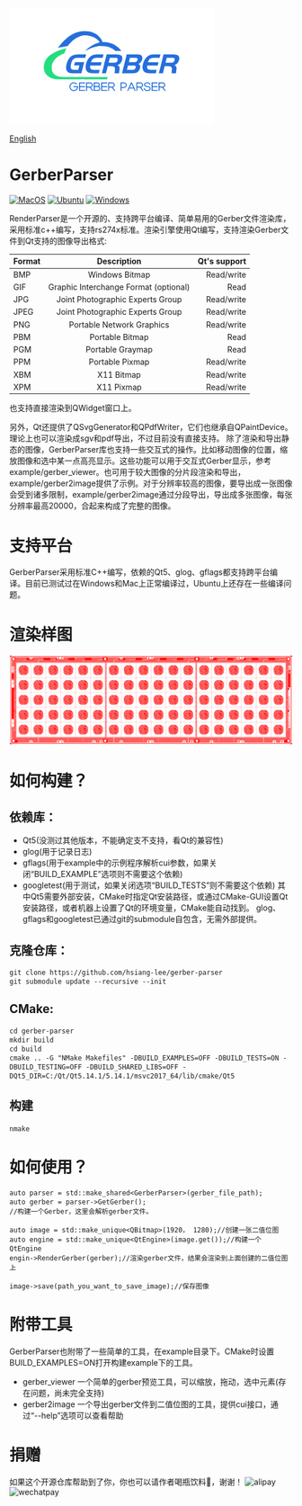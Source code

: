 ![GerberParser](./img/logo.png)

[English](./ReadMe.md)

# GerberParser

[![MacOS](https://github.com/hsiang-lee/gerber-parser/actions/workflows/macos.yml/badge.svg)](https://github.com/hsiang-lee/gerber-parser/actions/workflows/macos.yml)
[![Ubuntu](https://github.com/hsiang-lee/gerber-parser/actions/workflows/ubuntu.yml/badge.svg)](https://github.com/hsiang-lee/gerber-parser/actions/workflows/ubuntu.yml)
[![Windows](https://github.com/hsiang-lee/gerber-parser/actions/workflows/windows.yml/badge.svg)](https://github.com/hsiang-lee/gerber-parser/actions/workflows/windows.yml)



RenderParser是一个开源的、支持跨平台编译、简单易用的Gerber文件渲染库，采用标准c++编写，支持rs274x标准。渲染引擎使用Qt编写，支持渲染Gerber文件到Qt支持的图像导出格式:


Format|Description|Qt's support
---|:--:|---:
BMP|Windows Bitmap|Read/write
GIF|Graphic Interchange Format (optional)|Read
JPG|Joint Photographic Experts Group|Read/write
JPEG|Joint Photographic Experts Group|Read/write
PNG|Portable Network Graphics|Read/write
PBM|Portable Bitmap|Read
PGM|Portable Graymap|Read
PPM|Portable Pixmap|Read/write
XBM|X11 Bitmap|Read/write
XPM|X11 Pixmap|Read/write

也支持直接渲染到QWidget窗口上。

另外，Qt还提供了QSvgGenerator和QPdfWriter，它们也继承自QPaintDevice。理论上也可以渲染成sgv和pdf导出，不过目前没有直接支持。
除了渲染和导出静态的图像，GerberParser库也支持一些交互式的操作。比如移动图像的位置，缩放图像和选中某一点高亮显示。这些功能可以用于交互式Gerber显示，参考example/gerber_viewer。也可用于较大图像的分片段渲染和导出，example/gerber2image提供了示例。对于分辨率较高的图像，要导出成一张图像会受到诸多限制，example/gerber2image通过分段导出，导出成多张图像，每张分辨率最高20000，合起来构成了完整的图像。



# 支持平台
GerberParser采用标准C++编写，依赖的Qt5、glog、gflags都支持跨平台编译。目前已测试过在Windows和Mac上正常编译过，Ubuntu上还存在一些编译问题。



# 渲染样图
![gerber image](./logo/gerber.png)



# 如何构建？

## 依赖库：
- Qt5(没测过其他版本，不能确定支不支持，看Qt的兼容性)
- glog(用于记录日志)
- gflags(用于example中的示例程序解析cui参数，如果关闭“BUILD_EXAMPLE”选项则不需要这个依赖)
- googletest(用于测试，如果关闭选项“BUILD_TESTS”则不需要这个依赖)
其中Qt5需要外部安装，CMake时指定Qt安装路径，或通过CMake-GUI设置Qt安装路径，或者机器上设置了Qt的环境变量，CMake能自动找到。
glog、gflags和googletest已通过git的submodule自包含，无需外部提供。


## 克隆仓库：
```
git clone https://github.com/hsiang-lee/gerber-parser
git submodule update --recursive --init
```


## CMake:
```
cd gerber-parser
mkdir build
cd build
cmake .. -G "NMake Makefiles" -DBUILD_EXAMPLES=OFF -DBUILD_TESTS=ON -DBUILD_TESTING=OFF -DBUILD_SHARED_LIBS=OFF -DQt5_DIR=C:/Qt/Qt5.14.1/5.14.1/msvc2017_64/lib/cmake/Qt5
```


## 构建
```nmake```



# 如何使用？
```
auto parser = std::make_shared<GerberParser>(gerber_file_path);
auto gerber = parser->GetGerber();
//构建一个Gerber，这里会解析gerber文件。

auto image = std::make_unique<QBitmap>(1920， 1280);//创建一张二值位图
auto engine = std::make_unique<QtEngine>(image.get());//构建一个QtEngine
engin->RenderGerber(gerber);//渲染gerber文件，结果会渲染到上面创建的二值位图上

image->save(path_you_want_to_save_image);//保存图像
```



# 附带工具
GerberParser也附带了一些简单的工具，在example目录下。CMake时设置BUILD_EXAMPLES=ON打开构建example下的工具。
* gerber_viewer	一个简单的gerber预览工具，可以缩放，拖动，选中元素(存在问题，尚未完全支持)
* gerber2image	一个导出gerber文件到二值位图的工具，提供cui接口，通过“--help”选项可以查看帮助

# 捐赠
如果这个开源仓库帮助到了你，你也可以请作者喝瓶饮料🥤，谢谢！
![alipay](./img/alipay.jpeg)
![wechatpay](./img/wechatpay.jpeg)
